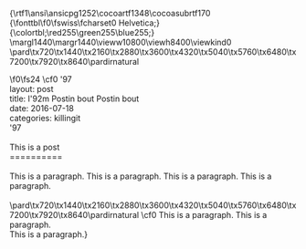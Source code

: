 {\rtf1\ansi\ansicpg1252\cocoartf1348\cocoasubrtf170
{\fonttbl\f0\fswiss\fcharset0 Helvetica;}
{\colortbl;\red255\green255\blue255;}
\margl1440\margr1440\vieww10800\viewh8400\viewkind0
\pard\tx720\tx1440\tx2160\tx2880\tx3600\tx4320\tx5040\tx5760\tx6480\tx7200\tx7920\tx8640\pardirnatural

\f0\fs24 \cf0 \'97\
layout: post\
title: I\'92m Postin bout Postin bout\
date: 2016-07-18\
categories: killingit\
\'97\
\
This is a post\
==========\
\
This is a paragraph. This is a paragraph. This is a paragraph. This is a paragraph.\
\
\pard\tx720\tx1440\tx2160\tx2880\tx3600\tx4320\tx5040\tx5760\tx6480\tx7200\tx7920\tx8640\pardirnatural
\cf0 This is a paragraph. This is a paragraph.\
This is a paragraph.}
